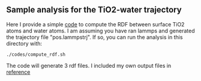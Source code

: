 ## Sample analysis for the TiO2-water trajectory

Here I provide a simple [code](./codes/RDF_tio2.f90) to compute the RDF between surface TiO2 atoms and water atoms. I am assuming you have ran lammps and generated the trajectory file "pos.lammpstrj". If so, you can run the analysis in this directory with:

```
./codes/compute_rdf.sh
```

The code will generate 3 rdf files. I included my own output files in [reference](./reference)
